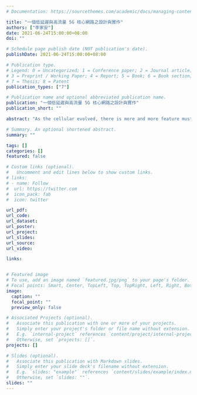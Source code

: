 ```yaml
---
# Documentation: https://sourcethemes.com/academic/docs/managing-content/

title: "一個低延遲與高流量 5G 核心網路之設計與實作"
authors: ["李家安"]
date: 2021-06-24T15:00:00+08:00
doi: ""

# Schedule page publish date (NOT publication's date).
publishDate: 2021-06-24T15:00:00+08:00

# Publication type.
# Legend: 0 = Uncategorized; 1 = Conference paper; 2 = Journal article;
# 3 = Preprint / Working Paper; 4 = Report; 5 = Book; 6 = Book section;
# 7 = Thesis; 8 = Patent
publication_types: ["7"]

# Publication name and optional abbreviated publication name.
publication: "一個低延遲與高流量 5G 核心網路之設計與實作"
publication_short: ""

abstract: "As the cellular evolved, there is more and more feature must be matched in core network. That’s why it comes with 5G cellular networks. In 5G, there are 3 main requirements: 1. Enhanced Mobile Broadband (eMBB) 2. Ultra-Reliable and Low Latency Communications (URLLC) 3. Massive Machine Type Communications (MMTC) Besides, network function virtualization (NFV) are also getting more and more popular in this age. With the features of NFV, 5G core network can be easy to operate, fast to deploy, and painless to scaled. However, is the architecture of 5G core network already meet the 3 requirements nowadays? Will it suffer from high throughput and low latency only with the feature of NFV? This thesis with focus on the problems of high throughput and low latency. We start from some scenario observation, propose an inter-communication solution to low down the control plane communication delay and improve the user plane traffic forwarding throughput. We also implement the proof of concept to this solution and provide a new core network implementation. Without losing the benefit of NFV, using DPDK and shared memory, we carefully rich zero-copy control plane communication. We also provide fast rule lookup with high throughput forwarding in user plane. In the end, we evaluation our 5G core and proof our user traffic can rich 11 times more efficient than origin. And our control plane latency can have one over two times then the origin one as well."

# Summary. An optional shortened abstract.
summary: ""

tags: []
categories: []
featured: false

# Custom links (optional).
#   Uncomment and edit lines below to show custom links.
# links:
# - name: Follow
#  url: https://twitter.com
#  icon_pack: fab
#  icon: twitter

url_pdf:
url_code:
url_dataset:
url_poster:
url_project:
url_slides:
url_source:
url_video:

links:


# Featured image
# To use, add an image named `featured.jpg/png` to your page's folder.
# Focal points: Smart, Center, TopLeft, Top, TopRight, Left, Right, BottomLeft, Bottom, BottomRight.
image:
  caption: ""
  focal_point: ""
  preview_only: false

# Associated Projects (optional).
#   Associate this publication with one or more of your projects.
#   Simply enter your project's folder or file name without extension.
#   E.g. `internal-project` references `content/project/internal-project/index.md`.
#   Otherwise, set `projects: []`.
projects: []

# Slides (optional).
#   Associate this publication with Markdown slides.
#   Simply enter your slide deck's filename without extension.
#   E.g. `slides: "example"` references `content/slides/example/index.md`.
#   Otherwise, set `slides: ""`.
slides: ""
---
```

